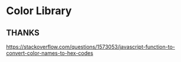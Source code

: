 # Color Library


## THANKS

https://stackoverflow.com/questions/1573053/javascript-function-to-convert-color-names-to-hex-codes